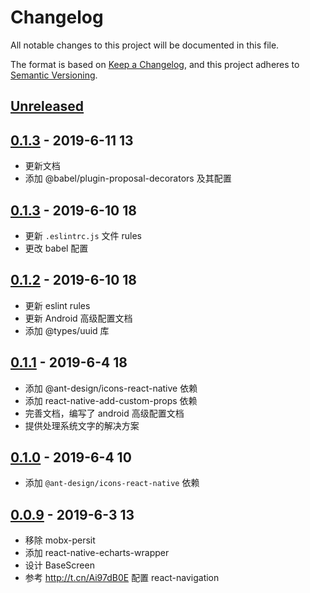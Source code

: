 # Changelog

All notable changes to this project will be documented in this file.

The format is based on [Keep a Changelog](https://keepachangelog.com/zh-CN/1.0.0/),
and this project adheres to [Semantic Versioning](https://semver.org/lang/zh-CN/).

## [Unreleased]

## [0.1.3] - 2019-6-11 13

- 更新文档
- 添加 @babel/plugin-proposal-decorators 及其配置

## [0.1.3] - 2019-6-10 18

- 更新 `.eslintrc.js` 文件 rules
- 更改 babel 配置

## [0.1.2] - 2019-6-10 18

- 更新 eslint rules
- 更新 Android 高级配置文档
- 添加 @types/uuid 库

## [0.1.1] - 2019-6-4 18

- 添加 @ant-design/icons-react-native 依赖
- 添加 react-native-add-custom-props 依赖
- 完善文档，编写了 android 高级配置文档
- 提供处理系统文字的解决方案

## [0.1.0] - 2019-6-4 10

- 添加 `@ant-design/icons-react-native` 依赖

## [0.0.9] - 2019-6-3 13

- 移除 mobx-persit
- 添加 react-native-echarts-wrapper
- 设计 BaseScreen
- 参考 http://t.cn/Ai97dB0E 配置 react-navigation

[unreleased]: https://github.com/sishuguojixuefu/react-native-template-sishu/compare/v0.1.3...HEAD
[0.1.3]: https://github.com/sishuguojixuefu/react-native-template-sishu/compare/v0.1.2...v0.1.3
[0.1.2]: https://github.com/sishuguojixuefu/react-native-template-sishu/compare/v0.1.1...v0.1.2
[0.1.2]: https://github.com/sishuguojixuefu/react-native-template-sishu/compare/v0.1.1...v0.1.2
[0.1.1]: https://github.com/sishuguojixuefu/react-native-template-sishu/compare/v0.1.0...v0.1.1
[0.1.0]: https://github.com/sishuguojixuefu/react-native-template-sishu/compare/v0.0.9...v0.1.0
[0.0.9]: https://github.com/sishuguojixuefu/react-native-template-sishu/releases/tag/v0.0.9

